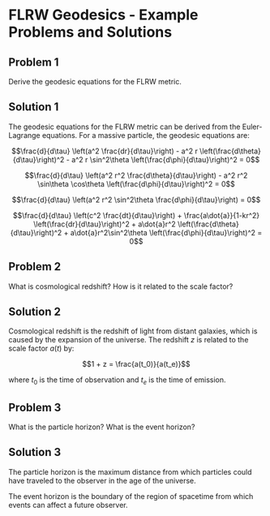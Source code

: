 # FLRW Geodesics - Example Problems and Solutions

## Problem 1

Derive the geodesic equations for the FLRW metric.

## Solution 1

The geodesic equations for the FLRW metric can be derived from the Euler-Lagrange equations. For a massive particle, the geodesic equations are:

$$\frac{d}{d\tau} \left(a^2 \frac{dr}{d\tau}\right) - a^2 r \left(\frac{d\theta}{d\tau}\right)^2 - a^2 r \sin^2\theta \left(\frac{d\phi}{d\tau}\right)^2 = 0$$

$$\frac{d}{d\tau} \left(a^2 r^2 \frac{d\theta}{d\tau}\right) - a^2 r^2 \sin\theta \cos\theta \left(\frac{d\phi}{d\tau}\right)^2 = 0$$

$$\frac{d}{d\tau} \left(a^2 r^2 \sin^2\theta \frac{d\phi}{d\tau}\right) = 0$$

$$\frac{d}{d\tau} \left(c^2 \frac{dt}{d\tau}\right) + \frac{a\dot{a}}{1-kr^2} \left(\frac{dr}{d\tau}\right)^2 + a\dot{a}r^2 \left(\frac{d\theta}{d\tau}\right)^2 + a\dot{a}r^2\sin^2\theta \left(\frac{d\phi}{d\tau}\right)^2 = 0$$

## Problem 2

What is cosmological redshift? How is it related to the scale factor?

## Solution 2

Cosmological redshift is the redshift of light from distant galaxies, which is caused by the expansion of the universe. The redshift $z$ is related to the scale factor $a(t)$ by:

$$1 + z = \frac{a(t_0)}{a(t_e)}$$

where $t_0$ is the time of observation and $t_e$ is the time of emission.

## Problem 3

What is the particle horizon? What is the event horizon?

## Solution 3

The particle horizon is the maximum distance from which particles could have traveled to the observer in the age of the universe.

The event horizon is the boundary of the region of spacetime from which events can affect a future observer.